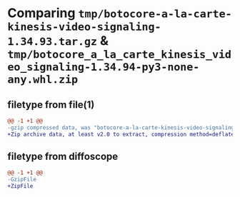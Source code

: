 # Comparing `tmp/botocore-a-la-carte-kinesis-video-signaling-1.34.93.tar.gz` & `tmp/botocore_a_la_carte_kinesis_video_signaling-1.34.94-py3-none-any.whl.zip`

## filetype from file(1)

```diff
@@ -1 +1 @@
-gzip compressed data, was "botocore-a-la-carte-kinesis-video-signaling-1.34.93.tar", last modified: Sat Apr 27 01:00:56 2024, max compression
+Zip archive data, at least v2.0 to extract, compression method=deflate
```

## filetype from diffoscope

```diff
@@ -1 +1 @@
-GzipFile
+ZipFile
```

